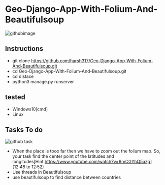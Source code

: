 # Geo-Django-App-With-Folium-And-Beautifulsoup
![githubimage](https://user-images.githubusercontent.com/66161239/102965569-1641b700-4514-11eb-8e7d-8db43fae8f49.png)

## Instructions
- git clone https://github.com/harsh317/Geo-Django-App-With-Folium-And-Beautifulsoup.git
- cd Geo-Django-App-With-Folium-And-Beautifulsoup.git
- cd distace
- python3 manage.py runserver
## tested
- Windows10[cmd]
- Linux
## Tasks To do
![github task](https://user-images.githubusercontent.com/66161239/102966035-11c9ce00-4515-11eb-8d0a-de80e73ca684.png)
- When the place is tooo far then we have to zoom out the folium map. So, your task find the center point of the latitudes and longitudes[Hint:https://www.youtube.com/watch?v=8mCGYhQ5azg] (12:48 to 12:52)
- Use threads in Beautifulsoup
- use beautifulsoup to find distance between countries
